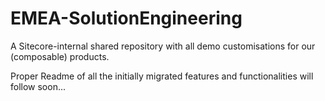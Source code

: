 # EMEA-SolutionEngineering
A Sitecore-internal shared repository with all demo customisations for our (composable) products.

Proper Readme of all the initially migrated features and functionalities will follow soon...